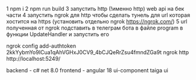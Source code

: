 1 npm i
2 npm run build
3 запустить http (!именно http) web api на бек части
4 запустить ngrok для http чтобы сделать тунель для url которая хостится на https (установить отдельно ngrok https://ngrok.com/)
5 url полученная от ngrok подставить в телеграм бота в файле program в функции UpdateHandler и запустить его

ngrok config add-authtoken 2kkYybmYo9ICua1qAhVGHxJ0CV9_4bCJQeRrZsu4fmndZGa9t
ngrok http http://localhost:5249/

backend - c# net 8.0
frontend - angular 18
ui-component taiga ui
